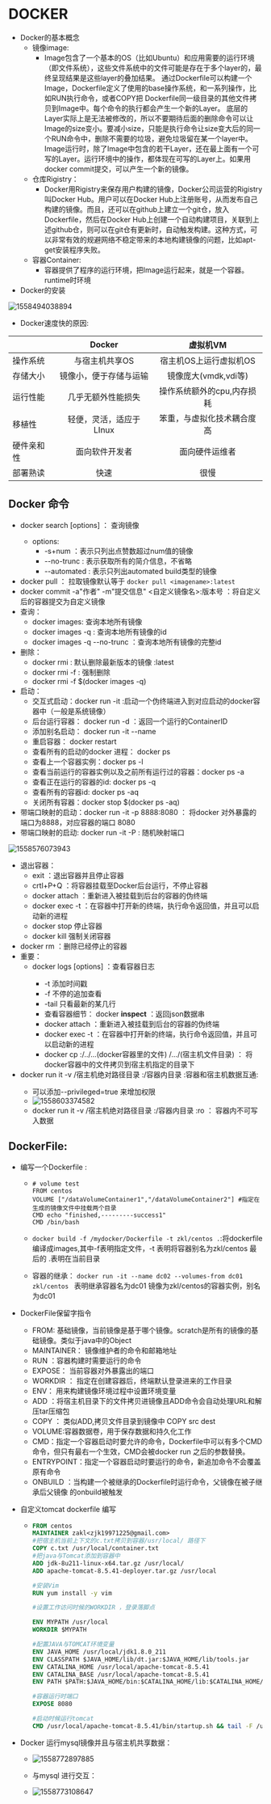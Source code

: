 # DOCKER

+ Docker的基本概念
  + 镜像image:
    + Image包含了一个基本的OS（比如Ubuntu）和应用需要的运行环境（即文件系统），这些文件系统中的文件可能是存在于多个layer的，最终呈现结果是这些layer的叠加结果。
       通过Dockerfile可以构建一个Image，Dockerfile定义了使用的base操作系统，和一系列操作，比如RUN执行命令，或者COPY把 Dockerfile同一级目录的其他文件拷贝到Image中。每个命令的执行都会产生一个新的Layer。
       底层的Layer实际上是无法被修改的，所以不要期待后面的删除命令可以让Image的size变小。要减小size，只能是执行命令让size变大后的同一个RUN命令中，删除不需要的垃圾，避免垃圾留在某一个layer中。
       Image运行时，除了Image中包含的若干Layer，还在最上面有一个可写的Layer。运行环境中的操作，都体现在可写的Layer上。如果用docker commit提交，可以产生一个新的镜像。
  + 仓库Rigistry：
    + Docker用Rigistry来保存用户构建的镜像，Docker公司运营的Rigistry叫Docker Hub。用户可以在Docker Hub上注册账号，从而发布自己构建的镜像。而且，还可以在github上建立一个git仓，放入Dockerfile，然后在Docker Hub上创建一个自动构建项目，关联到上述github仓，则可以在git仓有更新时，自动触发构建。这种方式，可以非常有效的规避网络不稳定带来的本地构建镜像的问题，比如apt-get安装程序失败。
  + 容器Container:
    + 容器提供了程序的运行环境，把Image运行起来，就是一个容器。runtime时环境
+ Docker的安装

![1558494038894](C:\Users\HP\AppData\Roaming\Typora\typora-user-images\1558494038894.png)

+ Docker速度快的原因:
  

||Docker|虚拟机VM|
|:---|:---:|:---:|
| 操作系统   |与宿主机共享OS|宿主机OS上运行虚拟机OS|
|存储大小|镜像小，便于存储与运输|镜像庞大(vmdk,vdi等)|
|运行性能|几乎无额外性能损失|操作系统额外的cpu,内存损耗|
|移植性|轻便，灵活，适应于LInux|笨重，与虚拟化技术耦合度高|
|硬件亲和性|面向软件开发者|面向硬件运维者|
|部署熟读|快速|很慢|

## Docker 命令

+ docker  search   [options]  <imagename> ： 查询镜像
  + options:  
    + -s+num  ：表示只列出点赞数超过num值的镜像
    + --no-trunc : 表示获取所有的简介信息，不省略
    + --automated : 表示只列出automated build类型的镜像
+ docker pull <imagename> ： 拉取镜像默认等于 `docker pull <imagename>:latest`
+ docker commit -a"作者" -m"提交信息" <ContainerId>  <自定义镜像名>:版本号 ：将自定义后的容器提交为自定义镜像
+ 查询：
  + docker images: 查询本地所有镜像
  + docker  images -q : 查询本地所有镜像的id
  + docker images  -q --no-trunc ：查询本地所有镜像的完整id
+ 删除：
  + docker rmi <imagename> :  默认删除最新版本的镜像    :latest
  + docker rmi -f <imagename> : 强制删除
  + docker rmi  -f  $(docker images -q) 
+ 启动：
  + 交互式启动：docker run -it <ImageId>  :启动一个伪终端进入到对应启动的docker容器中（一般是系统镜像）
  + 后台运行容器： docker run -d <ImageId> ：返回一个运行的ContainerID
  + 添加别名启动： docker run -it --name  <name> <ImageId> 
  + 重启容器： docker restart <containerID>
  + 查看所有的启动的docker 进程： docker ps
  + 查看上一个容器实例：docker ps -l
  + 查看当前运行的容器实例以及之前所有运行过的容器：docker ps -a
  + 查看正在运行的容器的id: docker ps -q
  + 查看所有的容器id: docker ps -aq
  + 关闭所有容器：docker stop $(docker ps -aq)
+ 带端口映射的启动：docker run -it -p 8888:8080 <ImageId> ： 将docker 对外暴露的端口为8888，对应容器的端口 8080
+ 带端口映射的启动:   docker run -it -P  <imageId> : 随机映射端口

![1558576073943](C:\Users\HP\AppData\Roaming\Typora\typora-user-images\1558576073943.png)

+ 退出容器：
  + exit ：退出容器并且停止容器
  + crtl+P+Q ：将容器挂载至Docker后台运行，不停止容器
  + docker attach <ContainerId> ：重新进入被挂载到后台的容器的伪终端
  + docker  exec  -t <containerId>  <command>：在容器中打开新的终端，执行命令返回值，并且可以启动新的进程
  + docker stop <containerId> 停止容器
  + docker kill <containerID> 强制关闭容器
+ docker rm  <ContainerId> ：删除已经停止的容器
+ 重要：
  + docker logs [options] <ContainerID>  ：查看容器日志
    + -t  添加时间戳
    + -f  不停的追加查看
    + -tail  只看最新的某几行
    + 查看容器细节： docker **inspect** <ContainerId> ：返回json数据串
    + docker attach <ContainerId> ：重新进入被挂载到后台的容器的伪终端
    + docker  exec  -t <containerId>  <command>：在容器中打开新的终端，执行命令返回值，并且可以启动新的进程
    + docker cp <containerId>:/../...(docker容器里的文件)  /.../(宿主机文件目录)  ： 将docker容器中的文件拷贝到宿主机指定的目录下  
+ docker run it -v /宿主机绝对路径目录 :/容器内目录  <ImageName> :容器和宿主机数据互通:
  + 可以添加--privileged=true 来增加权限
  + ![1558603374582](C:\Users\HP\AppData\Roaming\Typora\typora-user-images\1558603374582.png)
  + docker run it -v /宿主机绝对路径目录 :/容器内目录 :ro <ImageName> ： 容器内不可写入数据

## DockerFile:

+ 编写一个Dockerfile :

  + ```
    # volume test
    FROM centos
    VOLUME ["/dataVolumeContainer1","/dataVolumeContainer2"] #指定在生成的镜像文件中挂载两个目录
    CMD echo "finished,---------success1"
    CMD /bin/bash
    ```

  + `docker build -f /mydocker/Dockerfile -t zkl/centos .`:将dockerfile编译成images,其中-f表明指定文件，-t 表明将容器别名为zkl/centos 最后的 .表明在当前目录

  + 容器的继承： `docker run -it --name dc02 --volumes-from dc01 zkl/centos `  表明继承容器名为dc01 镜像为zkl/centos的容器实例，别名为dc01

+ DockerFile保留字指令
  + FROM:  基础镜像，当前镜像是基于哪个镜像。scratch是所有的镜像的基础镜像。类似于java中的Object
  + MAINTAINER： 镜像维护者的命令和邮箱地址
  + RUN ：容器构建时需要运行的命令
  + EXPOSE： 当前容器对外暴露出的端口
  + WORKDIR ： 指定在创建容器后，终端默认登录进来的工作目录
  + ENV： 用来构建镜像环境过程中设置环境变量
  + ADD ：将宿主机目录下的文件拷贝进镜像且ADD命令会自动处理URL和解压tar压缩包
  + COPY ： 类似ADD,拷贝文件目录到镜像中  COPY src  dest
  + VOLUME:容器数据卷，用于保存数据和持久化工作
  + CMD：指定一个容器启动时要允许的命令，Dockerfile中可以有多个CMD命令，但只有最右一个生效，CMD会被docker run 之后的参数替换。
  + ENTRYPOINT：指定一个容器启动时要运行的命令，新追加命令不会覆盖原有命令
  + ONBUILD ：当构建一个被继承的Dockerfile时运行命令，父镜像在被子继承后父镜像 的onbuild被触发

+ 自定义tomcat dockerfile 编写

  + ```dockerfile
    FROM centos 
    MAINTAINER zakl<zjk19971225@gmail.com>
    #把宿主机当前上下文的c.txt拷贝到容器/usr/local/ 路径下
    COPY c.txt /usr/local/container.txt
    #把java与Tomcat添加到容器中
    ADD jdk-8u211-linux-x64.tar.gz /usr/local/
    ADD apache-tomcat-8.5.41-deployer.tar.gz /usr/local
    
    #安装Vim
    RUN yum install -y vim
    
    #设置工作访问时候的WORKDIR ，登录落脚点
    
    ENV MYPATH /usr/local
    WORKDIR $MYPATH
    
    #配置JAVA与TOMCAT环境变量
    ENV JAVA_HOME /usr/local/jdk1.8.0_211
    ENV CLASSPATH $JAVA_HOME/lib/dt.jar:$JAVA_HOME/lib/tools.jar
    ENV CATALINA_HOME /usr/local/apache-tomcat-8.5.41
    ENV CATALINA_BASE /usr/local/apache-tomcat-8.5.41
    ENV PATH $PATH:$JAVA_HOME/bin:$CATALINA_HOME/lib:$CATALINA_HOME/bin
    
    #容器运行时端口
    EXPOSE 8080
    
    #启动时候运行tomcat
    CMD /usr/local/apache-tomcat-8.5.41/bin/startup.sh && tail -F /usr/local/apache-tomcat-8.5.41/bins/logs/catalina.out
    
    ```

    

  



+ Docker 运行mysql镜像并且与宿主机共享数据：

  + ![1558772897885](C:\Users\HP\AppData\Roaming\Typora\typora-user-images\1558772897885.png)

  + 与mysql 进行交互：

  + ![1558773108647](C:\Users\HP\AppData\Roaming\Typora\typora-user-images\1558773108647.png)

    